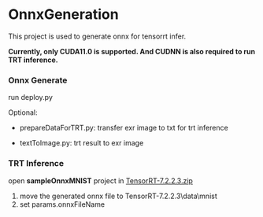 # OnnxGeneration

This project is used to generate onnx for tensorrt infer.

**Currently, only CUDA11.0 is supported. And CUDNN is also required to run TRT inference.**

###  Onnx Generate

run deploy.py

Optional:

* prepareDataForTRT.py:   transfer exr image to txt for trt inference

* textToImage.py: trt result to exr image



### TRT Inference

open **sampleOnnxMNIST** project in [TensorRT-7.2.2.3.zip](https://drive.google.com/file/d/15Cc4JV-o0zw4f_8qT85pHBQx51NFKmT7/view?usp=sharing)

1. move the generated onnx file to TensorRT-7.2.2.3\data\mnist
2. set params.onnxFileName
